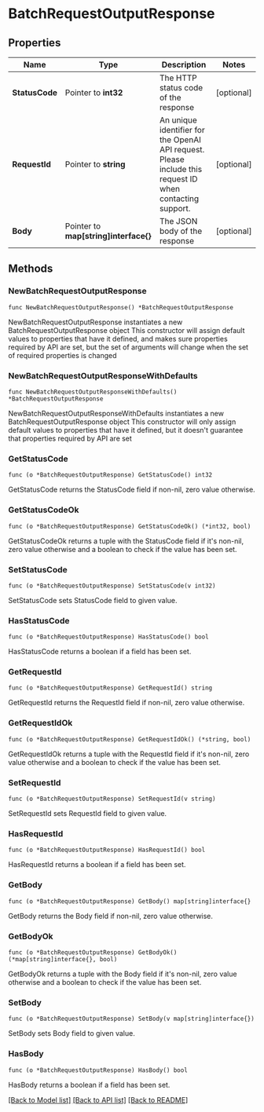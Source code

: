 # BatchRequestOutputResponse

## Properties

Name | Type | Description | Notes
------------ | ------------- | ------------- | -------------
**StatusCode** | Pointer to **int32** | The HTTP status code of the response | [optional] 
**RequestId** | Pointer to **string** | An unique identifier for the OpenAI API request. Please include this request ID when contacting support. | [optional] 
**Body** | Pointer to **map[string]interface{}** | The JSON body of the response | [optional] 

## Methods

### NewBatchRequestOutputResponse

`func NewBatchRequestOutputResponse() *BatchRequestOutputResponse`

NewBatchRequestOutputResponse instantiates a new BatchRequestOutputResponse object
This constructor will assign default values to properties that have it defined,
and makes sure properties required by API are set, but the set of arguments
will change when the set of required properties is changed

### NewBatchRequestOutputResponseWithDefaults

`func NewBatchRequestOutputResponseWithDefaults() *BatchRequestOutputResponse`

NewBatchRequestOutputResponseWithDefaults instantiates a new BatchRequestOutputResponse object
This constructor will only assign default values to properties that have it defined,
but it doesn't guarantee that properties required by API are set

### GetStatusCode

`func (o *BatchRequestOutputResponse) GetStatusCode() int32`

GetStatusCode returns the StatusCode field if non-nil, zero value otherwise.

### GetStatusCodeOk

`func (o *BatchRequestOutputResponse) GetStatusCodeOk() (*int32, bool)`

GetStatusCodeOk returns a tuple with the StatusCode field if it's non-nil, zero value otherwise
and a boolean to check if the value has been set.

### SetStatusCode

`func (o *BatchRequestOutputResponse) SetStatusCode(v int32)`

SetStatusCode sets StatusCode field to given value.

### HasStatusCode

`func (o *BatchRequestOutputResponse) HasStatusCode() bool`

HasStatusCode returns a boolean if a field has been set.

### GetRequestId

`func (o *BatchRequestOutputResponse) GetRequestId() string`

GetRequestId returns the RequestId field if non-nil, zero value otherwise.

### GetRequestIdOk

`func (o *BatchRequestOutputResponse) GetRequestIdOk() (*string, bool)`

GetRequestIdOk returns a tuple with the RequestId field if it's non-nil, zero value otherwise
and a boolean to check if the value has been set.

### SetRequestId

`func (o *BatchRequestOutputResponse) SetRequestId(v string)`

SetRequestId sets RequestId field to given value.

### HasRequestId

`func (o *BatchRequestOutputResponse) HasRequestId() bool`

HasRequestId returns a boolean if a field has been set.

### GetBody

`func (o *BatchRequestOutputResponse) GetBody() map[string]interface{}`

GetBody returns the Body field if non-nil, zero value otherwise.

### GetBodyOk

`func (o *BatchRequestOutputResponse) GetBodyOk() (*map[string]interface{}, bool)`

GetBodyOk returns a tuple with the Body field if it's non-nil, zero value otherwise
and a boolean to check if the value has been set.

### SetBody

`func (o *BatchRequestOutputResponse) SetBody(v map[string]interface{})`

SetBody sets Body field to given value.

### HasBody

`func (o *BatchRequestOutputResponse) HasBody() bool`

HasBody returns a boolean if a field has been set.


[[Back to Model list]](../README.md#documentation-for-models) [[Back to API list]](../README.md#documentation-for-api-endpoints) [[Back to README]](../README.md)


